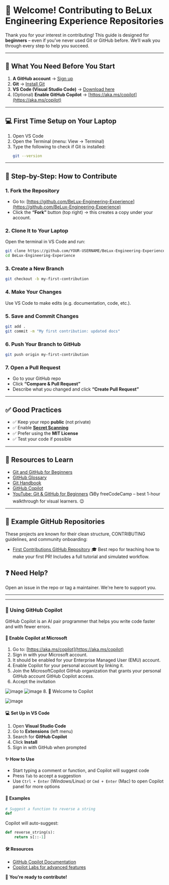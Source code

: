 # 👋 Welcome! Contributing to BeLux Engineering Experience Repositories

Thank you for your interest in contributing! This guide is designed for **beginners** – even if you’ve never used Git or GitHub before. We’ll walk you through every step to help you succeed.

---

## 🧰 What You Need Before You Start

1. **A GitHub account** → [Sign up](https://github.com/join)
2. **Git** → [Install Git](https://git-scm.com/downloads)
3. **VS Code (Visual Studio Code)** → [Download here](https://code.visualstudio.com/)
4. (Optional) **Enable GitHub Copilot** → [https://aka.ms/copilot](https://aka.ms/copilot)

---

## 💻 First Time Setup on Your Laptop

1. Open VS Code
2. Open the Terminal (menu: View → Terminal)
3. Type the following to check if Git is installed:
   ```bash
   git --version
   ```

---

## 🚀 Step-by-Step: How to Contribute

### 1. Fork the Repository

- Go to: [https://github.com/BeLux-Engineering-Experience](https://github.com/BeLux-Engineering-Experience)
- Click the **“Fork”** button (top right) → this creates a copy under your account.

### 2. Clone It to Your Laptop

Open the terminal in VS Code and run:

```bash
git clone https://github.com/YOUR-USERNAME/BeLux-Engineering-Experience.git
cd BeLux-Engineering-Experience
```

### 3. Create a New Branch

```bash
git checkout -b my-first-contribution
```

### 4. Make Your Changes

Use VS Code to make edits (e.g. documentation, code, etc.).

### 5. Save and Commit Changes

```bash
git add .
git commit -m "My first contribution: updated docs"
```

### 6. Push Your Branch to GitHub

```bash
git push origin my-first-contribution
```

### 7. Open a Pull Request

- Go to your GitHub repo
- Click **“Compare & Pull Request”**
- Describe what you changed and click **“Create Pull Request”**

---

## ✅ Good Practices

- ✅ Keep your repo **public** (not private)
- ✅ Enable **[Secret Scanning](https://docs.github.com/en/code-security/secret-scanning)**
- ✅ Prefer using the **MIT License**
- ✅ Test your code if possible

---

## 🧠 Resources to Learn

- [Git and GitHub for Beginners](https://www.youtube.com/watch?v=RGOj5yH7evk)
- [GitHub Glossary](https://docs.github.com/en/get-started/quickstart/github-glossary)
- [Git Handbook](https://guides.github.com/introduction/git-handbook/)
- [GitHub Copilot](https://aka.ms/copilot)
- [YouTube: Git & GitHub for Beginners](https://www.youtube.com/watch?v=RGOj5yH7evk) 📺By freeCodeCamp – best 1-hour walkthrough for visual learners. 😉

---

## 🌟 Example GitHub Repositories

These projects are known for their clean structure, CONTRIBUTING guidelines, and community onboarding:

- [First Contributions GitHub Repository](https://github.com/firstcontributions/first-contributions)
  🎓 Best repo for teaching how to make your first PR!
  Includes a full tutorial and simulated workflow.

## ❓ Need Help?

Open an issue in the repo or tag a maintainer. We're here to support you.

---

---

### 🤖 Using GitHub Copilot

GitHub Copilot is an AI pair programmer that helps you write code faster and with fewer errors.

#### 🔗 Enable Copilot at Microsoft
1. Go to: [https://aka.ms/copilot](https://aka.ms/copilot)
2. Sign in with your Microsoft account.
3. It should be enabled for your Enterprise Managed User (EMU) account.
4. Enable Copilot for your personal account by linking it.
5. Join the MicrosoftCopilot GitHub organization that grants your personal GitHub account GitHub Copilot access.
6. Accept the invitation
   
![image](https://github.com/user-attachments/assets/a4061071-b612-4aed-a114-3ef2a08705fb)
![image](https://github.com/user-attachments/assets/bffba021-ccd2-494e-a32d-afa1b48a4d8b)
8. 🥳 Welcome to Copilot

![image](https://github.com/user-attachments/assets/9a9325f1-0826-4c5f-97fa-fca8bfa6ff94)


#### 💻 Set Up in VS Code
1. Open **Visual Studio Code**
2. Go to **Extensions** (left menu)
3. Search for **GitHub Copilot**
4. Click **Install**
5. Sign in with GitHub when prompted

#### ✨ How to Use
- Start typing a comment or function, and Copilot will suggest code
- Press `Tab` to accept a suggestion
- Use `Ctrl + Enter` (Windows/Linux) or `Cmd + Enter` (Mac) to open Copilot panel for more options

#### 🧠 Examples
```python
# Suggest a function to reverse a string
def
```
Copilot will auto-suggest:
```python
def reverse_string(s):
    return s[::-1]
```

#### 🛠 Resources
- [GitHub Copilot Documentation](https://docs.github.com/en/copilot)
- [Copilot Labs for advanced features](https://githubnext.com/projects/copilot-labs/)

🎉 **You're ready to contribute!**
